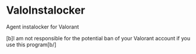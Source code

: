 # ValoInstalocker
Agent instalocker for Valorant

[b]I am not responsible for the potential ban of your Valorant account if you use this program[b/]
